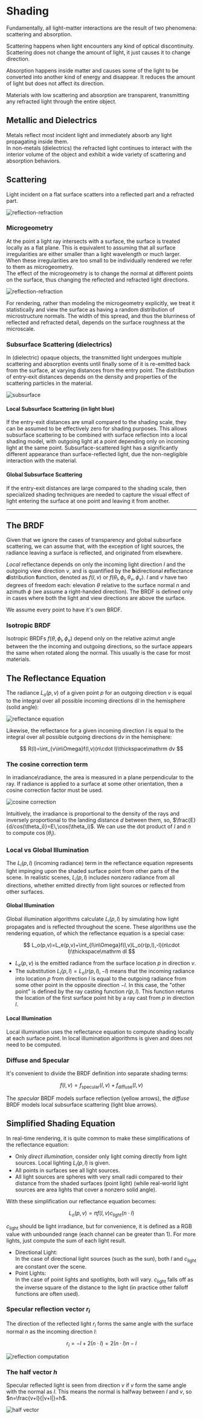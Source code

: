 # Shading

Fundamentally, all light-matter interactions are the result of two phenomena: scattering and absorption.

Scattering happens when light encounters any kind of optical discontinuity. Scattering does not change the amount of light, it just causes it to change direction.

Absorption happens inside matter and causes some of the light to be converted into another kind of energy and disappear. It reduces the amount of light but does not affect its direction.

Materials with low scattering and absorption are transparent, transmitting any refracted light through the entire object.

## Metallic and Dielectrics

Metals reflect most incident light and immediately absorb any light propagating inside them.\
In non-metals (dielectrics) the refracted light continues to interact with the interior volume of the object and exhibit a wide variety of scattering and absorption behaviors.

## Scattering

Light incident on a flat surface scatters into a reflected part and a refracted part.

![reflection-refraction](img/path796.svg)

### Microgeometry

At the point a light ray intersects with a surface, the surface is treated locally as a flat plane. This is equivalent to assuming that all surface irregularities are either smaller than a light wavelength or much larger. When these irregularities are too small to be individually rendered we refer to them as microgeometry.\
The effect of the microgeometry is to change the normal at different points on the surface, thus changing the reflected and refracted light directions.

![reflection-refraction](img/g90.svg)

For rendering, rather than modeling the microgeometry explicitly, we treat it statistically and view the surface as having a random distribution of microstructure normals. The width of this spread, and thus the blurriness of reflected and refracted detail, depends on the surface roughness at the microscale.

### Subsurface Scattering (dielectrics)

In (dielectric) opaque objects, the transmitted light undergoes multiple scattering and absorption events until finally some of it is re-emitted back from the surface, at varying distances from the entry point. The distribution of entry-exit distances depends on the density and properties of the scattering particles in the material.

![subsurface](img/path8584.svg)

#### Local Subsurface Scattering (in light blue)

If the entry-exit distances are small compared to the shading scale, they can be assumed to be effectively zero for shading purposes. This allows subsurface scattering to be combined with surface reflection into a local shading model, with outgoing light at a point depending only on incoming light at the same point. Subsurface-scattered light has a significantly different appearance than surface-reflected light, due the non-negligible interaction with the material.

#### Global Subsurface Scattering

If the entry-exit distances are large compared to the shading scale, then specialized shading techniques are needed to capture the visual effect of light entering the surface at one point and leaving it from another.

---

## The BRDF

Given that we ignore the cases of transparency and global subsurface scattering, we can assume that, with the exception of light sources, the radiance leaving a surface is reflected, and originated from elsewhere.

*Local* reflectance depends on only the incoming light direction $l$ and the outgoing view direction $v$, and is quantified by the **b**idirectional **r**eflectance **d**istribution **f**unction, denoted as $f(l,v)$ or $f(\theta_l,\phi_l,\theta_v,\phi_v)$. $l$ and $v$ have two degrees of freedom each: elevation $\theta$ relative to the surface normal $n$ and azimuth $\phi$ (we assume a right-handed direction). The BRDF is defined only in cases where both the light and view directions are above the surface.

We assume every point to have it's own BRDF.

### Isotropic BRDF

Isotropic BRDFs $f(\theta,\phi_l,\phi_v)$ depend only on the relative azimut angle between the the incoming and outgoing directions, so the surface appears the same when rotated along the normal. This usually is the case for most materials.

## The Reflectance Equation

The radiance $L_o(p,v)$ of a given point $p$ for an outgoing direction $v$ is equal to the integral over all possible incoming directions $\mathrm dl$ in the hemisphere (solid angle):

![reflectance equation](img/g10771.svg)

Likewise, the reflectance for a given incoming direction $l$ is equal to the integral over all possible outgoing directions $\mathrm dv$ in the hemisphere:

$$
R(l)=\int_{v\in\Omega}f(l,v)(n\cdot l)\thickspace\mathrm dv
$$

### The cosine correction term

In irradiance\radiance, the area is measured in a plane perpendicular to the ray. If radiance is applied to a surface at some other orientation, then a cosine correction factor must be used.

![cosine correction](img/coscorr.svg)

Intuitively, the irradiance is proportional to the density of the rays and inversely proportional to the landing distance $d$ between them, so, $\frac{E}{d/cos(\theta_i)}=E\,\cos(\theta_i)$. We can use the dot product of $l$ and $n$ to compute $\cos(\theta_i)$.

### Local vs Global Illumination

The $L_i(p,l)$ (incoming radiance) term in the reflectance equation represents light impinging upon the shaded surface point from other parts of the scene. In realistic scenes, $L_i(p,l)$ includes nonzero radiance from all directions, whether emitted directly from light sources or reflected from other surfaces.

#### Global Illumination

Global illumination algorithms calculate $L_i(p,l)$ by simulating how light propagates and is reflected throughout the scene. These algorithms use the rendering equation, of which the reflectance equation is a special case:

$$
L_o(p,v)=L_e(p,v)+\int_{l\in\Omega}f(l,v)L_o(r(p,l),-l)(n\cdot l)\thickspace\mathrm dl
$$

* $L_e(p,v)$ is the emitted radiance from the surface location $p$ in direction $v$.
* The substitution $L_i(p,l)=L_o(r(p,l),-l)$ means that the incoming radiance into location $p$ from direction $l$ is equal to the outgoing radiance from some other point in the opposite direction $−l$. In this case, the "other point" is defined by the ray casting function $r(p,l)$. This function returns the location of the first surface point hit by a ray cast from $p$ in direction $l$.

#### Local Illumination

Local illumination uses the reflectance equation to compute shading locally at each surface point. In local illumination algorithms is given and does not need to be computed.

### Diffuse and Specular

It's convenient to divide the BRDF definition into separate shading terms:

$$
f(l,v)=f_{\text{specular}}(l,v)+f_{\text{diffuse}}(l,v)
$$

The *specular* BRDF models surface reflection (yellow arrows), the *diffuse* BRDF models local subsurface scattering (light blue arrows).

## Simplified Shading Equation

In real-time rendering, it is quite common to make these simplifications of the reflectance equation:

* Only *direct illumination*, consider only light coming directly from light sources. Local lighting $L_i(p,l)$ is given.
* All points in surfaces see all light sources.
* All light sources are spheres with very small radii compared to their distance from the shaded surfaces (point light) (while real-world light sources are area lights that cover a nonzero solid angle).

With these simplification our reflectance equation becomes:

$$
L_o(p,v)=\pi f(l,v)c_{\text{light}}(n\cdot l)
$$

$c_{\text{light}}$ should be light irradiance, but for convenience, it is defined as a RGB value with unbounded range (each channel can be greater than 1). For more lights, just compute the sum of each light result.

* Directional Light:\
  In the case of directional light sources (such as the sun), both $l$ and $c_{\text{light}}$ are constant over the scene.
* Point Lights:\
  In the case of point lights and spotlights, both will vary. $c_{\text{light}}$ falls off as the inverse square of the distance to the light (in practice other falloff functions are often used).

### Specular reflection vector $r_i$

The direction of the reflected light $r_i$ forms the same angle with the surface normal $n$ as the incoming direction $l$:

$$
  r_i=-l+2(n\cdot l)=2(n\cdot l)n-l
$$

![reflection computation](img/refl.svg)

### The half vector $h$

Specular reflected light is seen from direction $v$ if $v$ form the same angle with the normal as $l$. This means the normal is halfway between $l$ and $v$, so $n=\frac{v+l}{|v+l|}=h$.

![half vector](img/half.svg)
